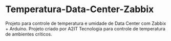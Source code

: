 # Temperatura-Data-Center-Zabbix
Projeto para controle de temperatura e umidade de Data Center com Zabbix + Arduíno.
Projeto criado por A2IT Tecnologia para controle de temperatura de ambientes críticos.
